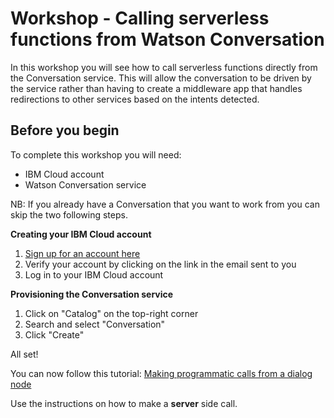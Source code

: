 # Workshop - Calling serverless functions from Watson Conversation 

In this workshop you will see how to call serverless functions directly from the Conversation service. 
This will allow the conversation to be driven by the service rather than having to create a middleware app that handles redirections to other services based on the intents detected.

## Before you begin

To complete this workshop you will need:
- IBM Cloud account
- Watson Conversation service

NB: If you already have a Conversation that you want to work from you can skip the two following steps.

**Creating your IBM Cloud account**

1. [Sign up for an account here](https://ibm.biz/BdZFpJ)
2. Verify your account by clicking on the link in the email sent to you
3. Log in to your IBM Cloud account

**Provisioning the Conversation service**
1. Click on "Catalog" on the top-right corner
2. Search and select "Conversation" 
3. Click "Create"

All set!

You can now follow this tutorial: [Making programmatic calls from a dialog node](https://console.bluemix.net/docs/services/conversation/dialog-actions.html#call-action)

Use the instructions on how to make a **server** side call. 